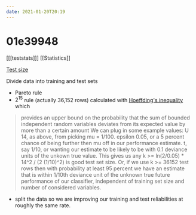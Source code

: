 ```yaml
---
date: 2021-01-20T20:19
---
```


# 01e39948

[[[teststats]]]
[[Statistics]]

[Test size](https://win-vector.com/2021/01/20/what-is-a-good-test-set-size/)

Divide data into training and test sets

* Pareto rule
* $2^{15}$ rule (actually 36,152 rows) calculated with  [Hoeffding's inequality](https://en.wikipedia.org/wiki/Hoeffding%27s_inequality) which
> provides an upper bound on the probability that the sum of bounded independent random variables deviates from its expected value by more than a certain amount
> We can plug in some example values:
> U 14, as above, from picking mu = 1/100.
> epsilon 0.05, or a 5 percent chance of being further then mu off in our performance estimate.
> t, say 1/10, or wanting our estimate to be likely to be with 0.1 deviance units of the unkown true value.
>This gives us any k >= ln(2/0.05) * 14^2 / (2 (1/10)^2) is good test set size. Or, if we use k >= 36152 test rows then with probability at least 95 percent we have an estimate that is within 1/10th deviance unit of the unknown true future performance of our classifier, independent of training set size and number of considered variables.
* split the data so we are improving our training and test reliabilities at roughly the same rate.